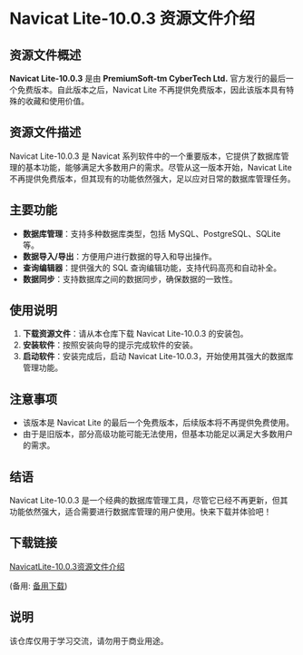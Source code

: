 # Navicat Lite-10.0.3 资源文件介绍

## 资源文件概述

**Navicat Lite-10.0.3** 是由 **PremiumSoft-tm CyberTech Ltd.** 官方发行的最后一个免费版本。自此版本之后，Navicat Lite 不再提供免费版本，因此该版本具有特殊的收藏和使用价值。

## 资源文件描述

Navicat Lite-10.0.3 是 Navicat 系列软件中的一个重要版本，它提供了数据库管理的基本功能，能够满足大多数用户的需求。尽管从这一版本开始，Navicat Lite 不再提供免费版本，但其现有的功能依然强大，足以应对日常的数据库管理任务。

## 主要功能

- **数据库管理**：支持多种数据库类型，包括 MySQL、PostgreSQL、SQLite 等。
- **数据导入/导出**：方便用户进行数据的导入和导出操作。
- **查询编辑器**：提供强大的 SQL 查询编辑功能，支持代码高亮和自动补全。
- **数据同步**：支持数据库之间的数据同步，确保数据的一致性。

## 使用说明

1. **下载资源文件**：请从本仓库下载 Navicat Lite-10.0.3 的安装包。
2. **安装软件**：按照安装向导的提示完成软件的安装。
3. **启动软件**：安装完成后，启动 Navicat Lite-10.0.3，开始使用其强大的数据库管理功能。

## 注意事项

- 该版本是 Navicat Lite 的最后一个免费版本，后续版本将不再提供免费使用。
- 由于是旧版本，部分高级功能可能无法使用，但基本功能足以满足大多数用户的需求。

## 结语

Navicat Lite-10.0.3 是一个经典的数据库管理工具，尽管它已经不再更新，但其功能依然强大，适合需要进行数据库管理的用户使用。快来下载并体验吧！

## 下载链接
[NavicatLite-10.0.3资源文件介绍](https://pan.quark.cn/s/17c7788804f2) 

(备用: [备用下载](https://pan.baidu.com/s/1Ol98NX9GJoI-Fg5EK8m4pA?pwd=1234))

## 说明

该仓库仅用于学习交流，请勿用于商业用途。
